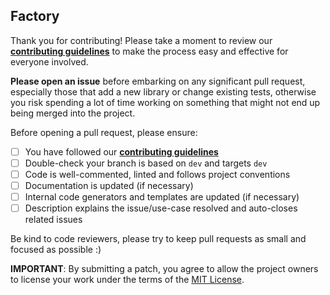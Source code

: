 ## Factory

Thank you for contributing! Please take a moment to review our
[**contributing guidelines**](https://github.com/ivoryio/factory/blob/master/CONTRIBUTING.md)
to make the process easy and effective for everyone involved.

**Please open an issue** before embarking on any significant pull request,
especially those that add a new library or change existing tests, otherwise you
risk spending a lot of time working on something that might not end up being
merged into the project.

Before opening a pull request, please ensure:

- [ ] You have followed our
      [**contributing guidelines**](https://github.com/ivoryio/factory/blob/master/CONTRIBUTING.md)
- [ ] Double-check your branch is based on `dev` and targets `dev`
  <!-- - [ ] Pull request has tests (we are going for 100% coverage!) -->
- [ ] Code is well-commented, linted and follows project conventions
- [ ] Documentation is updated (if necessary)
- [ ] Internal code generators and templates are updated (if necessary)
- [ ] Description explains the issue/use-case resolved and auto-closes related
      issues

Be kind to code reviewers, please try to keep pull requests as small and focused
as possible :)

**IMPORTANT**: By submitting a patch, you agree to allow the project owners to
license your work under the terms of the
[MIT License](https://github.com/ivoryio/factory/blob/master/LICENSE.md).
